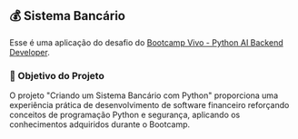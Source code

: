 
## 💰 Sistema Bancário

Esse é uma aplicação do desafio do [Bootcamp Vivo - Python AI Backend Developer](https://web.dio.me/track/coding-future-vivo-python-ai-backend-developer).

### 🔨 Objetivo do Projeto

O projeto "Criando um Sistema Bancário com Python" proporciona uma experiência prática de desenvolvimento de software financeiro reforçando conceitos de programação Python e segurança, aplicando os conhecimentos adquiridos durante o Bootcamp.
